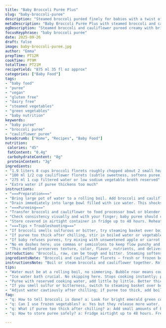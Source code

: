 ```yaml
---
title: "Baby Broccoli Purée Plus"
slug: "baby-broccoli-puree"
description: "Steamed broccoli puréed finely for babies with a twist of cauliflower for milder taste. Subtle texture, vibrant green preserved by ice bath. Water from cooking adjusted to get right consistency. Slightly altered times and ingredient quantities to balance nutrition and texture. Dairy free, gluten free, vegan. Ideal for introducing green vegetables early on. Uses tactile and visual doneness cues instead of strict timing."
metaDescription: "Baby Broccoli Purée Plus with steamed broccoli and cauliflower, vibrant green color locked by ice bath, creamy texture using reserved cooking water, dairy free and vegan."
ogDescription: "Steamed broccoli and cauliflower pureed creamy with bright green color locked by ice bath. Dairy free, gluten free, vegan baby puree with tactile cues for done."
focusKeyphrase: "baby broccoli purée"
date: 2025-09-26
draft: false
image: baby-broccoli-puree.jpg
author: "Emma"
prepTime: PT12M
cookTime: PT9M
totalTime: PT21M
recipeYield: "875 ml 35 fl oz approx"
categories: ["Baby Food"]
tags:
- "baby food"
- "puree"
- "vegan"
- "gluten free"
- "dairy free"
- "steamed vegetables"
- "green vegetables"
- "baby nutrition"
keywords:
- "baby puree"
- "broccoli puree"
- "cauliflower puree"
breadcrumb: ["Home", "Recipes", "Baby Food"]
nutrition: 
 calories: "45"
 fatContent: "0.4g"
 carbohydrateContent: "8g"
 proteinContent: "3g"
ingredients:
- "1.9 liters 8 cups broccoli florets roughly chopped about 2 small heads"
- "100 ml 1/2 cup cauliflower florets (subtle sweetness, softens puree)"
- "275 ml 1 cup filtered water or low sodium vegetable broth reserved"
- "Extra water if puree thickens too much"
instructions:
- "===Preparation==="
- "Bring large pot of water to a rolling boil. Add broccoli and cauliflower florets. The water should roll continuously — bubble roar, no simmering — to avoid mushy, flavorless veg. Cook 7 to 9 minutes watch color change bright emerald green; feel tender but not falling apart using fork or skewer. Timing flexible, trust touch. Larger stems may need extra minute."
- "Drain immediately into large bowl filled with ice water. This shocks the broccoli, preserves vivid color and stops carryover cooking. If skipped, broccoli keeps softening and turns dull olive; no thanks. Let broccoli sit no more than 2 minutes chilling fast, then drain again thoroughly."
- "===Pureeing==="
- "Transfer broccoli and cauliflower to food processor bowl or blender. Add reserved cooking water a little at a time. Pulse then blend smooth. Texture should be creamy but not runny. Add water cautiously; better to add later than dilute upfront. If you have no food processor, mash with fork but expect coarse bits; fine mesh sieve or blender is preferable."
- "Check consistency visually and with your finger; baby puree should coat finger lightly but not drip. Adjust water or broth accordingly. Taste is mild; cauliflower adds subtle sweetness making the puree less bitter and more palatable for little palates."
- "Store covered in airtight container in fridge up to 48 hours. Reheat gently to avoid nutrient loss. Freeze in portioned trays with space to expand."
- "===Tips + Troubleshooting==="
- "If broccoli smells sulfurous or bitter, try steaming basket over boiling water instead of boiling outright. Water boiling can leach flavor and nutrients causing off odors. Steam 10–12 minutes til fork-tender."
- "If puree too thick after chilling, stir in boiled water or vegetable broth. Avoid milk or cream to keep dairy free for babies allergic or sensitive."
- "If baby refuses purees, try mixing with unsweetened apple or carrot purée for subtle flavor balance."
- "No em dashes here; use commas or semicolons to keep flow punchy and clear."
- "This method preserves texture, color, flavor, nutrients, and delivers a creamy baby-friendly green puree without fuss or additives."
introduction: "Broccoli, raw, can be tough and bitter. Steaming softens just enough, not mush. I learned to stop chasing clock, look for vibrant green — tells you cooking done right. If texture too grainy, add splash of cooking water bit by bit, pulse, feel through fingers. Simple but tricky — the shock ice water is the game changer; stops cook, locks bright green, smell fresh green, smells like garden after rain. Cauliflower in tiny addition tames bitterness, gives slight sweetness babies prefer; tested on my niece. Easy, fuss-free, no dairy or nuts or gluten. Babies and grown-ups both dig this green. No heavy seasoning. Pure, subtle, tactile cues to know done. Learned this over time, from bitter puree fails to this."
ingredientsNote: "Broccoli and cauliflower florets — fresh or frozen both work but frozen can be more watery so adjust added liquid accordingly. I prefer organic if possible but avoid older heads with yellow florets; bitter and tough. Water for cooking can be vegetable broth to add slight savory note without salt. Avoid salt or dairy — baby's kidneys can't handle. Ice water bath essential — don’t skip unless you're all about dull color and mushy texture. Keep puree smooth by small doses of cooking water or broth — easier to add than correct excess. Broccoli starches and fibers vary based on freshness — remember, thicker stalks need longer cook or cut smaller pieces to get uniformly tender. Cauliflower is substitution I recommend, cuts broccoli's sometimes sharp, sulfur notes — makes flavor rounder and creamier. Store leftovers in airtight container, freeze in portions with silicone trays, lasts 1 month frozen."
instructionsNote: "Boil or steam broccoli and cauliflower together. Rolling boil with high heat crucial for flavor retention but monitor color change — bright, firm, vibrant green is cue; dull olive means overcooked. Ice bath quick stops carryover cooking and locks that visual freshness. Drain well to avoid watery puree. Puree with liquid left from cooking, add sparingly; better thick than watery. Texture important — smooth enough for baby's palate but slight body better than watery soup. Use finger test: puree should coat finger but not drip. Taste mild, sweetened lightly by cauliflower addition. No salt or spices at this stage. Keep puree cooled properly, use ice bath again if pureeing delayed by multitasking. Use food processor or high speed blender for smoothest texture. For no food processor, mash well and sieve through fine mesh to remove fibrous chunks. Reheating should be gentle, avoid microwave hot spots — warm water bath preferred. These little baby-focused twists make this green puree stand apart from usual and builds confidence for green veggie introduction."
tips:
- "Water must be at a rolling boil, no simmering. Bubble roar means cooking right. Watch broccoli turn emerald green; dull olive means overcooked. Timing 7 to 9 min flexible; bigger stems need extra minute. I learned to ignore strict clocks, use color and texture as cues."
- "Ice water bath crucial. No skipping here. Stops cooking instantly; preserves that fresh green. Broccoli left in hot water keeps softening, turns dull. Chill max 2 minutes or risk mushiness. Drain well before pureeing or you’ll dilute texture."
- "Puree with reserved cooking water, add little by little. Better thick than runny. Pulse then blend smooth. If no food processor, mash with fork but expect coarse bits. Fine mesh sieve is better to get rid of chunks. Texture must coat finger but not drip. Visual and tactile tests win over timing."
- "If you smell sulfur or bitterness, switch to steaming basket over boiling water instead. Steaming 10 to 12 minutes yields tender veg without leaching flavor. Boiling sometimes pulls out sulfur notes making taste sharp. Steaming softer, milder flavors without mush."
- "Adjust water cautiously after chilling; if puree too thick, add boiled water or vegetable broth. Avoid dairy or salt—too harsh for baby kidneys. Freezing in silicone trays works well; allow space to expand. Reheat gently in warm water bath; avoid microwaves for even warming and nutrient retention."
faq:
- "q: How to tell broccoli is done? a: Look for bright emerald green color. Tender but still firm on fork. Cook time flexible, check texture by pressing. Dull olive means overcooked. Bubble roar rolling boil key for flavor retention."
- "q: Can I use frozen vegetables? a: Yes but they release more water. Adjust cooking liquid accordingly so puree not watery. Texture different, less vibrant green. Fresh preferred if available; frozen still works if you tweak liquid."
- "q: What if puree too thick after chilling? a: Add small amounts of boiled water or vegetable broth to thin. Stir well. Add slowly. Avoid milk or cream to keep dairy free. Thick puree hard for baby to handle."
- "q: How to store puree safely? a: Fridge airtight up to 48 hours. Freeze portions with room to expand, use silicone trays or containers. Thaw in fridge overnight. Gentle reheating only; avoid hot spots from microwave. Use within 1 month frozen."

---
```

